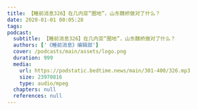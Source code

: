 ```yaml
---
title: 【睡前消息326】在几内亚“圈地”，山东魏桥做对了什么？
date: 2020-01-01 00:05:28
tags:
podcast:
  subtitle: 【睡前消息326】在几内亚“圈地”，山东魏桥做对了什么？
  authors: ['《睡前消息》编辑部']
  cover: /podcasts/main/assets/logo.png
  duration: 999
  media:
    url: https://podstatic.bedtime.news/main/301-400/326.mp3
    size: 23970816
    type: audio/mpeg
  chapters: null
  references: null
---
```

